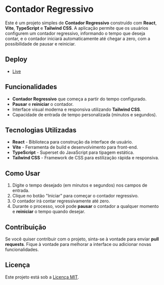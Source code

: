 # Contador Regressivo

Este é um projeto simples de **Contador Regressivo** construído com **React**, **Vite**, **TypeScript** e **Tailwind CSS**. A aplicação permite que os usuários configurem um contador regressivo, informando o tempo que deseja contar, e o contador iniciará automaticamente até chegar a zero, com a possibilidade de pausar e reiniciar.

## Deploy
- [Live]()

## Funcionalidades

- **Contador Regressivo** que começa a partir do tempo configurado.
- **Pausar** e **reiniciar** o contador.
- Interface visual moderna e responsiva utilizando **Tailwind CSS**.
- Capacidade de entrada de tempo personalizada (minutos e segundos).
  
## Tecnologias Utilizadas

- **React** - Biblioteca para construção da interface de usuário.
- **Vite** - Ferramenta de build e desenvolvimento para front-end.
- **TypeScript** - Superset do JavaScript para tipagem estática.
- **Tailwind CSS** - Framework de CSS para estilização rápida e responsiva.

## Como Usar

1. Digite o tempo desejado (em minutos e segundos) nos campos de entrada.
2. Clique no botão "Iniciar" para começar o contador regressivo.
3. O contador irá contar regressivamente até zero.
4. Durante o processo, você pode **pausar** o contador a qualquer momento e **reiniciar** o tempo quando desejar.

## Contribuição

Se você quiser contribuir com o projeto, sinta-se à vontade para enviar **pull requests**. Fique à vontade para melhorar a interface ou adicionar novas funcionalidades.

## Licença

Este projeto está sob a [Licença MIT](LICENSE).